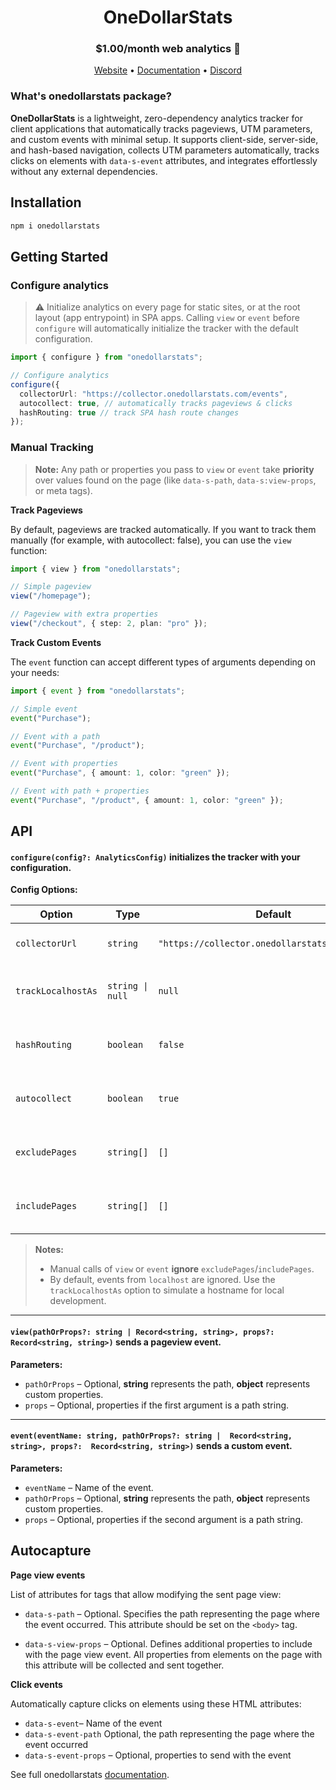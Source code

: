 

<h1 align="center">
  OneDollarStats
</h1>

<div align="center">
  <h3>$1.00/month web analytics 🚀</h3>
  <a href="https://onedollarstats.com">Website</a>  •
  <a href="https://docs.onedollarstats.com/get-started">Documentation</a> •
  <a href="https://discord.gg/55EjXsFUuf">Discord</a>
</div>

### What's onedollarstats package?
**OneDollarStats** is a lightweight, zero-dependency analytics tracker for client applications that automatically tracks pageviews, UTM parameters, and custom events with minimal setup. It supports client-side, server-side, and hash-based navigation, collects UTM parameters automatically, tracks clicks on elements with `data-s-event` attributes, and integrates effortlessly without any external dependencies.

## Installation

```bash
npm i onedollarstats
```

## Getting Started

### Configure analytics

> ⚠️ Initialize analytics on every page for static sites, or at the root layout (app entrypoint) in SPA apps.
> Calling `view` or `event` before `configure` will automatically initialize the tracker with the default configuration.

```ts
import { configure } from "onedollarstats";

// Configure analytics
configure({
  collectorUrl: "https://collector.onedollarstats.com/events",
  autocollect: true, // automatically tracks pageviews & clicks
  hashRouting: true // track SPA hash route changes
});
```

### Manual Tracking

> **Note:** Any path or properties you pass to `view` or `event` take **priority** over values found on the page (like `data-s-path`, `data-s:view-props`, or meta tags).

**Track Pageviews**

By default, pageviews are tracked automatically. If you want to track them manually (for example, with autocollect: false), you can use the `view` function:

```ts
import { view } from "onedollarstats";

// Simple pageview
view("/homepage");

// Pageview with extra properties
view("/checkout", { step: 2, plan: "pro" });
```

**Track Custom Events**

The `event` function can accept different types of arguments depending on your needs:

```ts
import { event } from "onedollarstats";

// Simple event
event("Purchase");

// Event with a path
event("Purchase", "/product");

// Event with properties
event("Purchase", { amount: 1, color: "green" });

// Event with path + properties
event("Purchase", "/product", { amount: 1, color: "green" });
```

## API

#### `configure(config?: AnalyticsConfig)` initializes the tracker with your configuration.

**Config Options:**

| Option             | Type             | Default                                         | Description                                |
| ------------------ | ---------------- | ----------------------------------------------- | ------------------------------------------ |
| `collectorUrl`     | `string`         | `"https://collector.onedollarstats.com/events"` | URL to send analytics events               |
| `trackLocalhostAs` | `string \| null` | `null`                                          | Replace localhost hostname for dev testing |
| `hashRouting`      | `boolean`        | `false`                                         | Track hash route changes as pageviews      |
| `autocollect`      | `boolean`        | `true`                                          | Automatically track pageviews & clicks     |
| `excludePages`     | `string[]`       | `[]`                                            | Pages to ignore for automatic tracking     |
| `includePages`     | `string[]`       | `[]`                                            | Pages to explicitly include for tracking   |

> **Notes:**
>
> - Manual calls of `view` or `event` **ignore** `excludePages`/`includePages`.
> - By default, events from `localhost` are ignored. Use the `trackLocalhostAs` option to simulate a hostname for local development.

---

#### `view(pathOrProps?: string | Record<string, string>, props?:  Record<string, string>)` sends a pageview event.

**Parameters:**

- `pathOrProps` – Optional, **string** represents the path, **object** represents custom properties.
- `props` – Optional, properties if the first argument is a path string.

---

#### `event(eventName: string, pathOrProps?: string |  Record<string, string>, props?:  Record<string, string>)` sends a custom event.

**Parameters:**

- `eventName` – Name of the event.
- `pathOrProps` – Optional, **string** represents the path, **object** represents custom properties.
- `props` – Optional, properties if the second argument is a path string.

## Autocapture
**Page view events**

List of attributes for tags that allow modifying the sent page view:

- `data-s-path` – Optional. Specifies the path representing the page where the event occurred. This attribute should be set on the `<body>` tag.

- `data-s-view-props` – Optional. Defines additional properties to include with the page view event. All properties from elements on the page with this attribute will be collected and sent together.

**Click events**

Automatically capture clicks on elements using these HTML attributes:

- `data-s-event`– Name of the event
- `data-s-event-path` Optional, the path representing the page where the event occurred
- `data-s-event-props` – Optional, properties to send with the event

See full onedollarstats [documentation](https://docs.onedollarstats.com).
